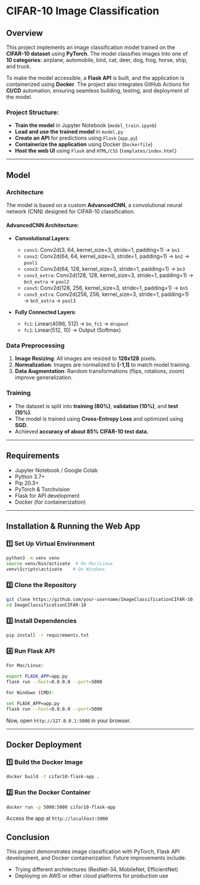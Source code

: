 # CIFAR-10 Image Classification

## **Overview**
This project implements an image classification model trained on the **CIFAR-10 dataset** using **PyTorch**. The model classifies images into one of **10 categories**: airplane, automobile, bird, cat, deer, dog, frog, horse, ship, and truck.

To make the model accessible, a **Flask API** is built, and the application is containerized using **Docker**. The project also integrates GitHub Actions for **CI/CD** automation, ensuring seamless building, testing, and deployment of the model.

### **Project Structure:**
- **Train the model** in Jupyter Notebook (`model_train.ipynb`)
- **Load and use the trained model** in `model.py`
- **Create an API** for predictions using `Flask` (`app.py`)
- **Containerize the application** using Docker (`Dockerfile`)
- **Host the web UI** using `Flask` and `HTML/CSS` (`templates/index.html`)

---
## **Model**
### **Architecture**
The model is based on a custom **AdvancedCNN**, a convolutional neural network (CNN) designed for CIFAR-10 classification. 

#### **AdvancedCNN Architecture:**
- **Convolutional Layers**:
  - `conv1`: Conv2d(3, 64, kernel_size=3, stride=1, padding=1) → `bn1`
  - `conv2`: Conv2d(64, 64, kernel_size=3, stride=1, padding=1) → `bn2` → `pool1`
  - `conv3`: Conv2d(64, 128, kernel_size=3, stride=1, padding=1) → `bn3`
  - `conv3_extra`: Conv2d(128, 128, kernel_size=3, stride=1, padding=1) → `bn3_extra` → `pool2`
  - `conv5`: Conv2d(128, 256, kernel_size=3, stride=1, padding=1) → `bn5`
  - `conv5_extra`: Conv2d(256, 256, kernel_size=3, stride=1, padding=1) → `bn5_extra` → `pool3`

- **Fully Connected Layers**:
  - `fc1`: Linear(4096, 512) → `bn_fc1` → `dropout`
  - `fc2`: Linear(512, 10) → Output (Softmax)

### **Data Preprocessing**
1. **Image Resizing**: All images are resized to **128x128** pixels.
2. **Normalization**: Images are normalized to **[-1,1]** to match model training.
3. **Data Augmentation**: Random transformations (flips, rotations, zoom) improve generalization.

### **Training**
- The dataset is split into **training (80%)**, **validation (10%)**, and **test (10%)**.
- The model is trained using **Cross-Entropy Loss** and optimized using **SGD**.
- Achieved **accuracy of about 85% CIFAR-10 test data.**

---
## **Requirements**
- Jupyter Notebook / Google Colab
- Python 3.7+
- Pip 20.3+
- PyTorch & Torchvision
- Flask for API development
- Docker (for containerization)

---
## **Installation & Running the Web App**

### **1️⃣ Set Up Virtual Environment**
```bash
python3 -m venv venv
source venv/bin/activate  # On Mac/Linux
venv\Scripts\activate    # On Windows
```

### **2️⃣ Clone the Repository**
```bash
git clone https://github.com/your-username/ImageClassificationCIFAR-10.git
cd ImageClassificationCIFAR-10
```
### 3️⃣ **Install Dependencies**
```bash
pip install -r requirements.txt
```
### 4️⃣ **Run Flask API**
```bash
For Mac/Linux:

export FLASK_APP=app.py
flask run --host=0.0.0.0 --port=5000

For Windows (CMD):

set FLASK_APP=app.py
flask run --host=0.0.0.0 --port=5000
```
Now, open `http://127.0.0.1:5000` in your browser.

---

## **Docker Deployment**
### 1️⃣ **Build the Docker Image**
```bash
docker build -t cifar10-flask-app .
```
### 2️⃣ **Run the Docker Container**
```bash 
docker run -p 5000:5000 cifar10-flask-app
```

Access the app at `http://localhost:5000`

## **Conclusion**
This project demonstrates image classification with PyTorch, Flask API development, and Docker containerization. Future improvements include:

- Trying different architectures (ResNet-34, MobileNet, EfficientNet)
- Deploying on AWS or other cloud platforms for production use

